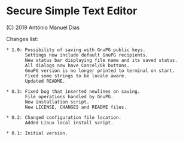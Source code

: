 Secure Simple Text Editor
=========================

(C) 2019 António Manuel Dias

Changes list:

    * 1.0: Possibility of saving with GnuPG public keys.
           Settings now include default GnuPG recipients.
           New status bar displaying file name and its saved status.
           All dialogs now have Cancel/Ok buttons.
           GnuPG version is no longer printed to terminal on start.
           Fixed some strings to be locale aware.
           Updated README.
 
    * 0.3: Fixed bug that inserted newlines on saving.
           File operations handled by GnuPG.
           New installation script.
           New LICENSE, CHANGES and README files.
    
    * 0.2: Changed configuration file location.
           Added Linux local install script.
    
    * 0.1: Initial version.
